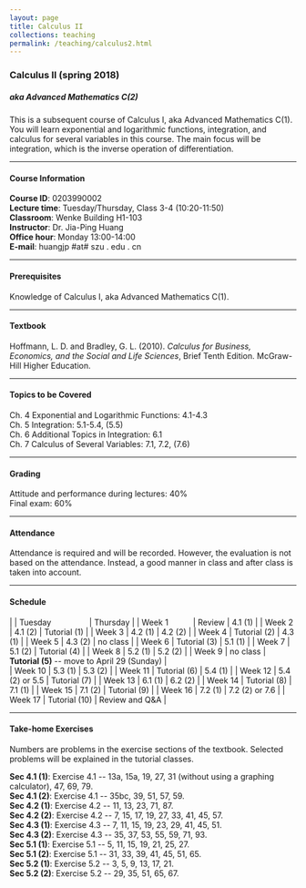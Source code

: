 ```yaml
---
layout: page
title: Calculus II
collections: teaching
permalink: /teaching/calculus2.html
---
```


### Calculus II (spring 2018)
##### aka Advanced Mathematics C(2)

This is a subsequent course of Calculus I, aka Advanced Mathematics C(1). You will learn exponential and logarithmic functions, integration, and calculus for several variables in this course. The main focus will be integration, which is the inverse operation of differentiation.

---
#### Course Information

**Course ID**: 0203990002   
**Lecture time**: Tuesday/Thursday, Class 3-4 (10:20-11:50)   
**Classroom**: Wenke Building H1-103   
**Instructor**: Dr. Jia-Ping Huang   
**Office hour**: Monday 13:00-14:00   
**E-mail**: huangjp #at# szu . edu . cn

---
#### Prerequisites

Knowledge of Calculus I, aka Advanced Mathematics C(1).

---
#### Textbook

Hoffmann, L. D. and Bradley, G. L. (2010). *Calculus for Business, Economics, and the Social and Life Sciences*, Brief Tenth Edition. McGraw-Hill Higher Education.

---
#### Topics to be Covered

Ch. 4  Exponential and Logarithmic Functions: 4.1-4.3   
Ch. 5  Integration: 5.1-5.4, (5.5)   
Ch. 6  Additional Topics in Integration: 6.1   
Ch. 7  Calculus of Several Variables: 7.1, 7.2, (7.6)

---
#### Grading

Attitude and performance during lectures: 40%   
Final exam: 60%

---
#### Attendance

Attendance is required and will be recorded. However, the evaluation is not based on the attendance. Instead, a good manner in class and after class is taken into account.

---
#### Schedule

|  | Tuesday &nbsp; &nbsp; &nbsp; &nbsp; &nbsp; &nbsp; &nbsp; &nbsp; | Thursday |
| Week 1 &nbsp; &nbsp; &nbsp; &nbsp; &nbsp; | Review | 4.1 (1) |
| Week 2 | 4.1 (2) | Tutorial (1) |
| Week 3 | 4.2 (1) | 4.2 (2) |
| Week 4 | Tutorial (2) | 4.3 (1) |
| Week 5 | 4.3 (2) | no class |
| Week 6 | Tutorial (3) | 5.1 (1) |
| Week 7 | 5.1 (2) | Tutorial (4) |
| Week 8 | 5.2 (1) | 5.2 (2) |
| Week 9 | no class | **Tutorial (5)** -- move to April 29 (Sunday) |    
| Week 10 | 5.3 (1) | 5.3 (2) |
| Week 11 | Tutorial (6) | 5.4 (1) |
| Week 12 | 5.4 (2) or 5.5 | Tutorial (7) |
| Week 13 | 6.1 (1) | 6.2 (2) |
| Week 14 | Tutorial (8) | 7.1 (1) |
| Week 15 | 7.1 (2) | Tutorial (9) |
| Week 16 | 7.2 (1) | 7.2 (2) or 7.6 |
| Week 17 | Tutorial (10) | Review and Q&A |

---
#### Take-home Exercises

Numbers are problems in the exercise sections of the textbook. Selected problems will be explained in the tutorial classes.   

**Sec 4.1 (1)**: Exercise 4.1 -- 13a, 15a, 19, 27, 31 (without using a graphing calculator), 47, 69, 79.   
**Sec 4.1 (2)**: Exercise 4.1 -- 35bc, 39, 51, 57, 59.   
**Sec 4.2 (1)**: Exercise 4.2 -- 11, 13, 23, 71, 87.    
**Sec 4.2 (2)**: Exercise 4.2 -- 7, 15, 17, 19, 27, 33, 41, 45, 57.    
**Sec 4.3 (1)**: Exercise 4.3 -- 7, 11, 15, 19, 23, 29, 41, 45, 51.    
**Sec 4.3 (2)**: Exercise 4.3 -- 35, 37, 53, 55, 59, 71, 93.    
**Sec 5.1 (1)**: Exercise 5.1 -- 5, 11, 15, 19, 21, 25, 27.    
**Sec 5.1 (2)**: Exercise 5.1 -- 31, 33, 39, 41, 45, 51, 65.    
**Sec 5.2 (1)**: Exercise 5.2 -- 3, 5, 9, 13, 17, 21.    
**Sec 5.2 (2)**: Exercise 5.2 -- 29, 35, 51, 65, 67.    
